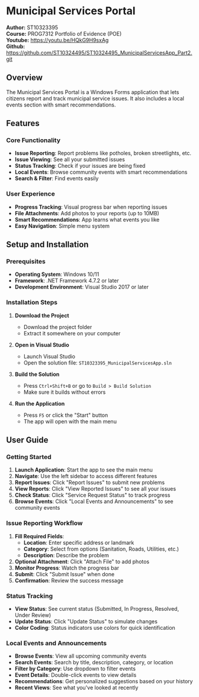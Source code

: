 # Municipal Services Portal

**Author:** ST10323395  
**Course:** PROG7312 Portfolio of Evidence (POE)  
**Youtube:** https://youtu.be/HQkG9H9sxAg  
**Github:** https://github.com/ST10324495/ST10324495_MunicipalServicesApp_Part2.git

## Overview

The Municipal Services Portal is a Windows Forms application that lets citizens report and track municipal service issues. It also includes a local events section with smart recommendations.

## Features

### Core Functionality
- **Issue Reporting**: Report problems like potholes, broken streetlights, etc.
- **Issue Viewing**: See all your submitted issues
- **Status Tracking**: Check if your issues are being fixed
- **Local Events**: Browse community events with smart recommendations
- **Search & Filter**: Find events easily

### User Experience
- **Progress Tracking**: Visual progress bar when reporting issues
- **File Attachments**: Add photos to your reports (up to 10MB)
- **Smart Recommendations**: App learns what events you like
- **Easy Navigation**: Simple menu system

## Setup and Installation

### Prerequisites
- **Operating System**: Windows 10/11
- **Framework**: .NET Framework 4.7.2 or later
- **Development Environment**: Visual Studio 2017 or later

### Installation Steps

1. **Download the Project**
   - Download the project folder
   - Extract it somewhere on your computer

2. **Open in Visual Studio**
   - Launch Visual Studio
   - Open the solution file: `ST10323395_MunicipalServicesApp.sln`

3. **Build the Solution**
   - Press `Ctrl+Shift+B` or go to `Build > Build Solution`
   - Make sure it builds without errors

4. **Run the Application**
   - Press `F5` or click the "Start" button
   - The app will open with the main menu

## User Guide

### Getting Started
1. **Launch Application**: Start the app to see the main menu
2. **Navigate**: Use the left sidebar to access different features
3. **Report Issues**: Click "Report Issues" to submit new problems
4. **View Reports**: Click "View Reported Issues" to see all your issues
5. **Check Status**: Click "Service Request Status" to track progress
6. **Browse Events**: Click "Local Events and Announcements" to see community events

### Issue Reporting Workflow
1. **Fill Required Fields**:
   - **Location**: Enter specific address or landmark
   - **Category**: Select from options (Sanitation, Roads, Utilities, etc.)
   - **Description**: Describe the problem
2. **Optional Attachment**: Click "Attach File" to add photos
3. **Monitor Progress**: Watch the progress bar
4. **Submit**: Click "Submit Issue" when done
5. **Confirmation**: Review the success message

### Status Tracking
- **View Status**: See current status (Submitted, In Progress, Resolved, Under Review)
- **Update Status**: Click "Update Status" to simulate changes
- **Color Coding**: Status indicators use colors for quick identification

### Local Events and Announcements
- **Browse Events**: View all upcoming community events
- **Search Events**: Search by title, description, category, or location
- **Filter by Category**: Use dropdown to filter events
- **Event Details**: Double-click events to view details
- **Recommendations**: Get personalized suggestions based on your history
- **Recent Views**: See what you've looked at recently
